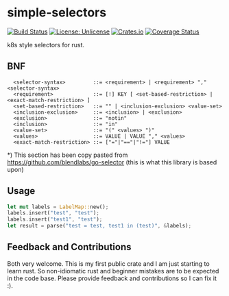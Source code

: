 # simple-selectors

[![Build Status](https://www.travis-ci.org/m0ppers/simple-selectors.svg?branch=master)](https://www.travis-ci.org/m0ppers/simple-selectors) [![License: Unlicense](https://img.shields.io/badge/license-Unlicense-blue.svg)](http://unlicense.org/) [![Crates.io](https://img.shields.io/crates/v/simple-selectors.svg)](https://crates.io/crates/simple-selectors) [![Coverage Status](https://coveralls.io/repos/github/m0ppers/simple-selectors/badge.svg?branch=master)](https://coveralls.io/github/m0ppers/simple-selectors?branch=master)

k8s style selectors for rust.

## BNF
```
  <selector-syntax>         ::= <requirement> | <requirement> "," <selector-syntax>
  <requirement>             ::= [!] KEY [ <set-based-restriction> | <exact-match-restriction> ]
  <set-based-restriction>   ::= "" | <inclusion-exclusion> <value-set>
  <inclusion-exclusion>     ::= <inclusion> | <exclusion>
  <exclusion>               ::= "notin"
  <inclusion>               ::= "in"
  <value-set>               ::= "(" <values> ")"
  <values>                  ::= VALUE | VALUE "," <values>
  <exact-match-restriction> ::= ["="|"=="|"!="] VALUE
```

*) This section has been copy pasted from https://github.com/blendlabs/go-selector (this is what this library is based upon)

## Usage

```rust
let mut labels = LabelMap::new();
labels.insert("test", "test");
labels.insert("test1", "test");
let result = parse("test = test, test1 in (test)", &labels);
```

## Feedback and Contributions

Both very welcome. This is my first public crate and I am just starting to learn rust. So non-idiomatic rust
and beginner mistakes are to be expected in the code base. Please provide feedback and contributions so
I can fix it :).
